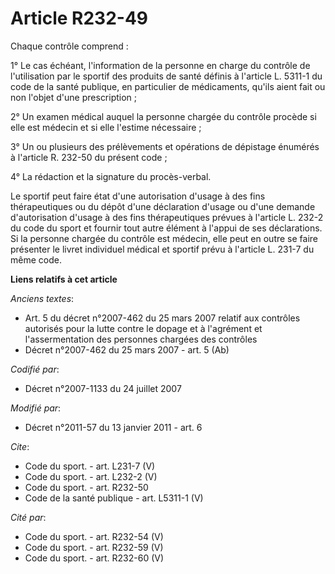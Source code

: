 # Article R232-49

Chaque contrôle comprend : 

1° Le cas échéant, l'information de la personne en charge du contrôle de l'utilisation par le sportif des produits de santé
définis à l'article L. 5311-1 du code de la santé publique, en particulier de médicaments, qu'ils aient fait ou non l'objet
d'une prescription ; 

2° Un examen médical auquel la personne chargée du contrôle procède si elle est médecin et si elle l'estime nécessaire ; 

3° Un ou plusieurs des prélèvements et opérations de dépistage énumérés à l'article R. 232-50 du présent code ; 

4° La rédaction et la signature du procès-verbal. 

Le sportif peut faire état d'une autorisation d'usage à des fins thérapeutiques ou du dépôt d'une déclaration d'usage ou
d'une demande d'autorisation d'usage à des fins thérapeutiques prévues à l'article L. 232-2 du code du sport et fournir tout
autre élément à l'appui de ses déclarations. Si la personne chargée du contrôle est médecin, elle peut en outre se faire
présenter le livret individuel médical et sportif prévu à l'article L. 231-7 du même code.

**Liens relatifs à cet article**

_Anciens textes_:

  - Art. 5 du décret n°2007-462 du 25 mars 2007 relatif aux contrôles autorisés pour la lutte contre le dopage et à l'agrément et l'assermentation des personnes chargées des contrôles
  - Décret n°2007-462 du 25 mars 2007 - art. 5 (Ab)

_Codifié par_:

  - Décret n°2007-1133 du 24 juillet 2007

_Modifié par_:

  - Décret n°2011-57 du 13 janvier 2011 - art. 6

_Cite_:

  - Code du sport. - art. L231-7 (V)
  - Code du sport. - art. L232-2 (V)
  - Code du sport. - art. R232-50
  - Code de la santé publique - art. L5311-1 (V)

_Cité par_:

  - Code du sport. - art. R232-54 (V)
  - Code du sport. - art. R232-59 (V)
  - Code du sport. - art. R232-60 (V)
